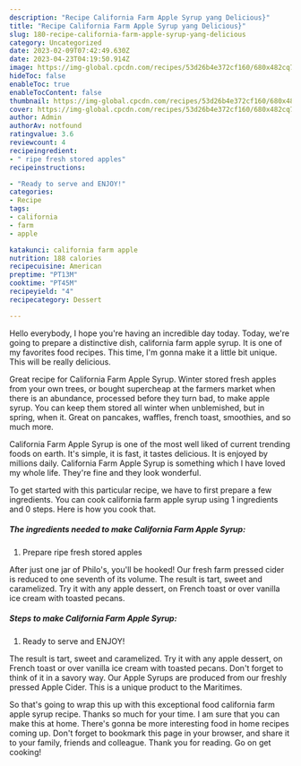 ```yaml
---
description: "Recipe California Farm Apple Syrup yang Delicious}"
title: "Recipe California Farm Apple Syrup yang Delicious}"
slug: 180-recipe-california-farm-apple-syrup-yang-delicious
category: Uncategorized
date: 2023-02-09T07:42:49.630Z
date: 2023-04-23T04:19:50.914Z
image: https://img-global.cpcdn.com/recipes/53d26b4e372cf160/680x482cq70/california-farm-apple-syrup-recipe-main-photo.jpg
hideToc: false
enableToc: true
enableTocContent: false
thumbnail: https://img-global.cpcdn.com/recipes/53d26b4e372cf160/680x482cq70/california-farm-apple-syrup-recipe-main-photo.jpg
cover: https://img-global.cpcdn.com/recipes/53d26b4e372cf160/680x482cq70/california-farm-apple-syrup-recipe-main-photo.jpg
author: Admin
authorAv: notfound
ratingvalue: 3.6
reviewcount: 4
recipeingredient:
- " ripe fresh stored apples"
recipeinstructions:

- "Ready to serve and ENJOY!"
categories:
- Recipe
tags:
- california
- farm
- apple

katakunci: california farm apple 
nutrition: 188 calories
recipecuisine: American
preptime: "PT13M"
cooktime: "PT45M"
recipeyield: "4"
recipecategory: Dessert

---
```



Hello everybody, I hope you're having an incredible day today. Today, we're going to prepare a distinctive dish, california farm apple syrup. It is one of my favorites food recipes. This time, I'm gonna make it a little bit unique. This will be really delicious.

Great recipe for California Farm Apple Syrup. Winter stored fresh apples from your own trees, or bought supercheap at the farmers market when there is an abundance, processed before they turn bad, to make apple syrup. You can keep them stored all winter when unblemished, but in spring, when it. Great on pancakes, waffles, french toast, smoothies, and so much more.

California Farm Apple Syrup is one of the most well liked of current trending foods on earth. It's simple, it is fast, it tastes delicious. It is enjoyed by millions daily. California Farm Apple Syrup is something which I have loved my whole life. They're fine and they look wonderful.


To get started with this particular recipe, we have to first prepare a few ingredients. You can cook california farm apple syrup using 1 ingredients and 0 steps. Here is how you cook that.

<!--inarticleads1-->

##### The ingredients needed to make California Farm Apple Syrup:

1. Prepare  ripe fresh stored apples


After just one jar of Philo&#39;s, you&#39;ll be hooked! Our fresh farm pressed cider is reduced to one seventh of its volume. The result is tart, sweet and caramelized. Try it with any apple dessert, on French toast or over vanilla ice cream with toasted pecans. 

<!--inarticleads2-->

##### Steps to make California Farm Apple Syrup:


1. Ready to serve and ENJOY!

The result is tart, sweet and caramelized. Try it with any apple dessert, on French toast or over vanilla ice cream with toasted pecans. Don&#39;t forget to think of it in a savory way. Our Apple Syrups are produced from our freshly pressed Apple Cider. This is a unique product to the Maritimes. 

So that's going to wrap this up with this exceptional food california farm apple syrup recipe. Thanks so much for your time. I am sure that you can make this at home. There's gonna be more interesting food in home recipes coming up. Don't forget to bookmark this page in your browser, and share it to your family, friends and colleague. Thank you for reading. Go on get cooking!
